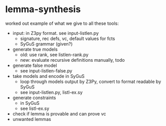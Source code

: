 # lemma-synthesis

worked out example of what we give to all these tools:
  - input: in Z3py format. see input-listlen.py
    - signature, rec defs, vc, default values for fcts
    - SyGuS grammar (given?)
  - generate true models
    - old: use rank, see listlen-rank.py
    - new: evaluate recursive definitions manually, todo
  - generate false model
    - see input-listlen-false.py
  - take models and encode in SyGuS
    - loop through models output by Z3Py, convert to format readable by SyGuS
    - see input-listlen.py, listl-ex.sy
  - generate constraints
    - in SyGuS
    - see listl-ex.sy
  - check if lemma is provable and can prove vc
  - unwanted lemmas
